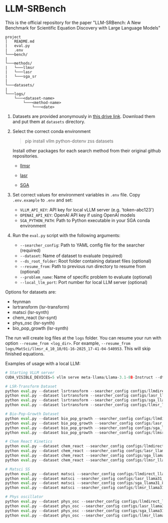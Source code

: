 # LLM-SRBench

This is the official repository for the paper "LLM-SRBench: A New Benchmark for Scientific Equation Discovery with Large Language Models"


```
project
│   README.md
|   eval.py
|   .env
└───bench/
|
└───methods/
|   └───llmsr
|   └───lasr
|   └───sga_sr
|
└───datasets/
|
└───logs/
    └───<dataset-name>
        └───<method-name>
            └───<date>

```


1. Datasets are provided anonymously in [this drive link](https://drive.google.com/drive/folders/1TVhvzfR8eVD0bDpVmNcaHa_9hkgX0av3). Download them and put them at `datasets` directory.


2. Select the correct conda environment
    > pip install vllm python-dotenv zss datasets
    
    Install other packages for each search method from their original github repositories.

    - [llmsr](https://github.com/deep-symbolic-mathematics/LLM-SR)

    - [lasr](https://github.com/trishullab/LibraryAugmentedSymbolicRegression.jl)

    - [SGA](https://github.com/PingchuanMa/SGA)

3. Set correct values for environment variables in `.env` file. Copy `.env.example` to `.env` and set:
   - `VLLM_API_KEY`: API key for local vLLM server (e.g. 'token-abc123')
   - `OPENAI_API_KEY`: OpenAI API key if using OpenAI models
   - `SGA_PYTHON_PATH`: Path to Python executable in your SGA conda environment

4. Run the `eval.py` script with the following arguments:

   - `--searcher_config`: Path to YAML config file for the searcher (required)
   - `--dataset`: Name of dataset to evaluate (required)
   - `--ds_root_folder`: Root folder containing dataset files (optional)
   - `--resume_from`: Path to previous run directory to resume from (optional)
   - `--problem_name`: Name of specific problem to evaluate (optional)
   - `--local_llm_port`: Port number for local LLM server (optional)
    
Options for datasets are:
* feynman
* lsrtransform (lsr-transform)
* matsci (lsr-synth)
* chem_react (lsr-synt)
* phys_osc (lsr-synth)
* bio_pop_growth (lsr-synth)

The run will create log files at the `logs` folder. You can resume your run with option `--resume_from <log_dir>`. For example, 
`--resume_from logs/MatSci/llmsr_4_10_10/01-16-2025_17-41-04-540953`. This will skip finished equations.

Examples of usage with a local LLM:
```python
# Starting VLLM server
CUDA_VISIBLE_DEVICES=5 vllm serve meta-llama/Llama-3.1-8B-Instruct --dtype auto --api-key token-abc123 --port 10005

# LSR-Transform Dataset
python eval.py --dataset lsrtransform --searcher_config configs/llmdirect_llama31_8b.yaml --local_llm_port 10005
python eval.py --dataset lsrtransform --searcher_config configs/lasr_llama31_8b.yaml --local_llm_port 10005
python eval.py --dataset lsrtransform --searcher_config configs/sga_llama31_8b.yaml --local_llm_port 10005
python eval.py --dataset lsrtransform --searcher_config configs/llmsr_llama31_8b.yaml --local_llm_port 10005

# Bio-Pop-Growth Dataset
python eval.py --dataset bio_pop_growth --searcher_config configs/llmdirect_llama31_8b.yaml --local_llm_port 10005
python eval.py --dataset bio_pop_growth --searcher_config configs/lasr_llama31_8b.yaml --local_llm_port 10005
python eval.py --dataset bio_pop_growth --searcher_config configs/sga_llama31_8b.yaml --local_llm_port 10005
python eval.py --dataset bio_pop_growth --searcher_config configs/llmsr_llama31_8b.yaml --local_llm_port 10005

# Chem React Kinetics
python eval.py --dataset chem_react --searcher_config configs/llmdirect_llama31_8b.yaml --local_llm_port 10005
python eval.py --dataset chem_react --searcher_config configs/lasr_llama31_8b.yaml --local_llm_port 10005
python eval.py --dataset chem_react --searcher_config configs/sga_llama31_8b.yaml --local_llm_port 10005
python eval.py --dataset chem_react --searcher_config configs/llmsr_llama31_8b.yaml --local_llm_port 10005

# Matsci SS
python eval.py --dataset matsci --searcher_config configs/llmdirect_llama31_8b.yaml --local_llm_port 10005
python eval.py --dataset matsci --searcher_config configs/lasr_llama31_8b.yaml --local_llm_port 10005
python eval.py --dataset matsci --searcher_config configs/sga_llama31_8b.yaml --local_llm_port 10005
python eval.py --dataset matsci --searcher_config configs/llmsr_llama31_8b.yaml --local_llm_port 10005

# Phys oscillator
python eval.py --dataset phys_osc --searcher_config configs/llmdirect_llama31_8b.yaml --local_llm_port 10005
python eval.py --dataset phys_osc --searcher_config configs/lasr_llama31_8b.yaml --local_llm_port 10005
python eval.py --dataset phys_osc --searcher_config configs/sga_llama31_8b.yaml --local_llm_port 10005
python eval.py --dataset phys_osc --searcher_config configs/llmsr_llama31_8b.yaml --local_llm_port 10005
```